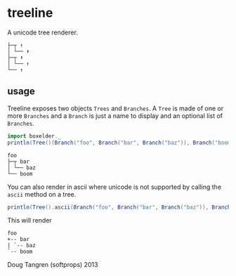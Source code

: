 # treeline

A unicode tree renderer.
    
    ├─┬ ↑
    │ └── ⬆
    ├─┬ ⬆
    │ └── ↑
    └── ↑

## usage

Treeline exposes two objects `Trees` and `Branches`. A `Tree` is made of one or more `Branches` and a `Branch` is just a name to display and an optional list of `Branches`.

```scala
import boxelder._
println(Tree()(Branch("foo", Branch("bar", Branch("baz")), Branch("boom"))))
```

    foo
    ├─┬ bar
    │ └── baz
    └── boom

You can also render in ascii where unicode is not supported by calling the `ascii` method on a tree.

```scala
println(Tree().ascii(Branch("foo", Branch("bar", Branch("baz")), Branch("boom"))))
```

This will render

    foo
    +-- bar
    | `-- baz
    `-- boom

Doug Tangren (softprops) 2013
